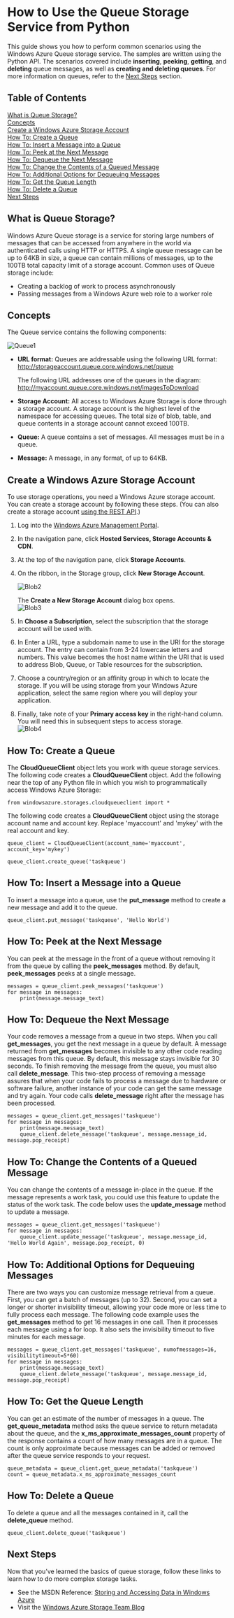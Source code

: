 # How to Use the Queue Storage Service from Python

This guide shows you how to perform common scenarios using the Windows
Azure Queue storage service. The samples are written using the Python
API. The scenarios covered include **inserting**, **peeking**,
**getting**, and **deleting** queue messages, as well as **creating and
deleting queues**. For more information on queues, refer to the [Next Steps][] section.

## Table of Contents

[What is Queue Storage?][]   
 [Concepts][]   
 [Create a Windows Azure Storage Account][]   
 [How To: Create a Queue][]   
 [How To: Insert a Message into a Queue][]   
 [How To: Peek at the Next Message][]   
 [How To: Dequeue the Next Message][]   
 [How To: Change the Contents of a Queued Message][]   
 [How To: Additional Options for Dequeuing Messages][]   
 [How To: Get the Queue Length][]   
 [How To: Delete a Queue][]   
 [Next Steps][]

## <a name="what-is"> </a>What is Queue Storage?

Windows Azure Queue storage is a service for storing large numbers of
messages that can be accessed from anywhere in the world via
authenticated calls using HTTP or HTTPS. A single queue message can be
up to 64KB in size, a queue can contain millions of messages, up to the
100TB total capacity limit of a storage account. Common uses of Queue
storage include:

-   <span>Creating a backlog of work to process asynchronously</span>
-   Passing messages from a Windows Azure web role to a worker role

## <a name="concepts"> </a>Concepts

The Queue service contains the following components:

![Queue1][]

-   **URL format:** Queues are addressable using the following URL
    format:   
    http://storageaccount.queue.core.windows.net/queue  
      
    The following URL addresses one of the queues in the diagram:  
    http://myaccount.queue.core.windows.net/imagesToDownload

-   **Storage Account:** All access to Windows Azure Storage is done
    through a storage account. A storage account is the highest level of
    the namespace for accessing queues. The total size of blob, table,
    and queue contents in a storage account cannot exceed 100TB.

-   **Queue:** A queue contains a set of messages. All messages must be
    in a queue.

-   **Message:** A message, in any format, of up to 64KB.

## <a name="create-account"> </a>Create a Windows Azure Storage Account

To use storage operations, you need a Windows Azure storage account. You
can create a storage account by following these steps. (You can also
create a storage account [using the REST API][].)

1.  Log into the [Windows Azure Management Portal][].

2.  In the navigation pane, click **Hosted Services, Storage Accounts & CDN**.

3.  At the top of the navigation pane, click **Storage Accounts**.

4.  On the ribbon, in the Storage group, click **New Storage Account**.
      
    ![Blob2][]  
      
    The **Create a New Storage Account** dialog box opens.   
    ![Blob3][]

5.  In **Choose a Subscription**, select the subscription that the
    storage account will be used with.

6.  In Enter a URL, type a subdomain name to use in the URI for the
    storage account. The entry can contain from 3-24 lowercase letters
    and numbers. This value becomes the host name within the URI that is
    used to address Blob, Queue, or Table resources for the
    subscription.

7.  Choose a country/region or an affinity group in which to locate the
    storage. If you will be using storage from your Windows Azure
    application, select the same region where you will deploy your
    application.

8.  Finally, take note of your **Primary access key** in the right-hand
    column. You will need this in subsequent steps to access storage.   
    ![Blob4][]


## <a name="create-queue"> </a>How To: Create a Queue

The **CloudQueueClient** object lets you work with queue storage services. The following code creates a **CloudQueueClient** object. Add the following near the top of any Python file in which you wish to programmatically access Windows Azure Storage:

	from windowsazure.storages.cloudqueueclient import *

The following code creates a **CloudQueueClient** object using the storage account name and account key. Replace 'myaccount' and 'mykey' with the real account and key.

	queue_client = CloudQueueClient(account_name='myaccount', account_key='mykey')

	queue_client.create_queue('taskqueue')


## <a name="insert-message"> </a>How To: Insert a Message into a Queue

To insert a message into a queue, use the **put\_message** method to
create a new message and add it to the queue.

	queue_client.put_message('taskqueue', 'Hello World')


## <a name="peek-message"> </a>How To: Peek at the Next Message

You can peek at the message in the front of a queue without removing it
from the queue by calling the **peek\_messages** method. By default,
**peek\_messages** peeks at a single message.

	messages = queue_client.peek_messages('taskqueue')
	for message in messages:
    	print(message.message_text)


## <a name="get-message"> </a>How To: Dequeue the Next Message

Your code removes a message from a queue in two steps. When you call
**get\_messages**, you get the next message in a queue by default. A
message returned from **get\_messages** becomes invisible to any other
code reading messages from this queue. By default, this message stays
invisible for 30 seconds. To finish removing the message from the queue,
you must also call **delete\_message**. This two-step process of removing
a message assures that when your code fails to process a message due to
hardware or software failure, another instance of your code can get the
same message and try again. Your code calls **delete\_message** right
after the message has been processed.

	messages = queue_client.get_messages('taskqueue')
	for message in messages:
    	print(message.message_text)
		queue_client.delete_message('taskqueue', message.message_id, message.pop_receipt)


## <a name="change-contents"> </a>How To: Change the Contents of a Queued Message

You can change the contents of a message in-place in the queue. If the
message represents a work task, you could use this feature to update the
status of the work task. The code below uses the **update\_message**
method to update a message.

	messages = queue_client.get_messages('taskqueue')
	for message in messages:
		queue_client.update_message('taskqueue', message.message_id, 'Hello World Again', message.pop_receipt, 0)


## <a name="advanced-get"> </a>How To: Additional Options for Dequeuing Messages

There are two ways you can customize message retrieval from a queue.
First, you can get a batch of messages (up to 32). Second, you can set a
longer or shorter invisibility timeout, allowing your code more or less
time to fully process each message. The following code example uses the
**get\_messages** method to get 16 messages in one call. Then it processes
each message using a for loop. It also sets the invisibility timeout to
five minutes for each message.

	messages = queue_client.get_messages('taskqueue', numofmessages=16, visibilitytimeout=5*60)
	for message in messages:
		print(message.message_text)
		queue_client.delete_message('taskqueue', message.message_id, message.pop_receipt)


## <a name="get-queue-length"> </a>How To: Get the Queue Length

You can get an estimate of the number of messages in a queue. The
**get\_queue\_metadata** method asks the queue service to return metadata
about the queue, and the **x\_ms\_approximate\_messages\_count** property of the
response contains a count of how many messages are in a queue. The count
is only approximate because messages can be added or removed after the
queue service responds to your request.

	queue_metadata = queue_client.get_queue_metadata('taskqueue')
	count = queue_metadata.x_ms_approximate_messages_count


## <a name="delete-queue"> </a>How To: Delete a Queue

To delete a queue and all the messages contained in it, call the
**delete\_queue** method.

	queue_client.delete_queue('taskqueue')

## <a name="next-steps"> </a>Next Steps

Now that you’ve learned the basics of queue storage, follow these links
to learn how to do more complex storage tasks.

-   See the MSDN Reference: [Storing and Accessing Data in Windows Azure][]
-   Visit the [Windows Azure Storage Team Blog][]

  [Next Steps]: #next-steps
  [What is Queue Storage?]: #what-is
  [Concepts]: #concepts
  [Create a Windows Azure Storage Account]: #create-account
  [How To: Create a Queue]: #create-queue
  [How To: Insert a Message into a Queue]: #insert-message
  [How To: Peek at the Next Message]: #peek-message
  [How To: Dequeue the Next Message]: #get-message
  [How To: Change the Contents of a Queued Message]: #change-contents
  [How To: Additional Options for Dequeuing Messages]: #advanced-get
  [How To: Get the Queue Length]: #get-queue-length
  [How To: Delete a Queue]: #delete-queue
  [Queue1]: ../../../DevCenter/dotNet/Media/queue1.png
  [using the REST API]: http://msdn.microsoft.com/en-us/library/windowsazure/hh264518.aspx
  [Windows Azure Management Portal]: http://windows.azure.com
  [Blob2]: ../../../DevCenter/Java/Media/WA_HowToBlobStorage2.png
  [Blob3]: ../../../DevCenter/Java/Media/WA_HowToBlobStorage3.png
  [Blob4]: ../../../DevCenter/Java/Media/WA_HowToBlobStorage4.png
  [Storing and Accessing Data in Windows Azure]: http://msdn.microsoft.com/en-us/library/windowsazure/gg433040.aspx
  [Windows Azure Storage Team Blog]: http://blogs.msdn.com/b/windowsazurestorage/
